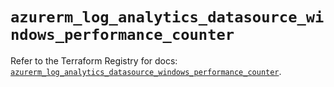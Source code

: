 # `azurerm_log_analytics_datasource_windows_performance_counter`

Refer to the Terraform Registry for docs: [`azurerm_log_analytics_datasource_windows_performance_counter`](https://registry.terraform.io/providers/hashicorp/azurerm/4.48.0/docs/resources/log_analytics_datasource_windows_performance_counter).
